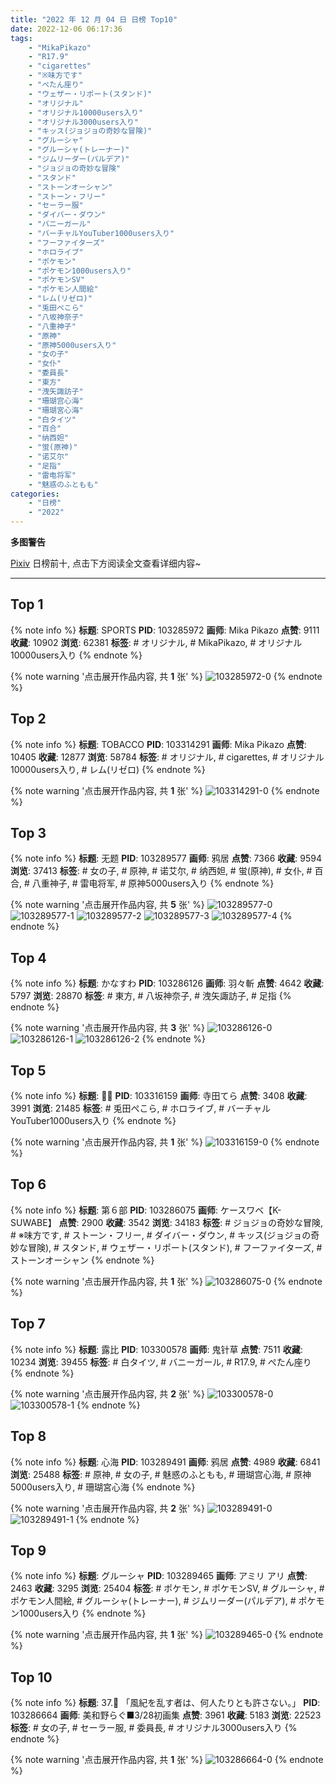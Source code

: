```yaml
---
title: "2022 年 12 月 04 日 日榜 Top10"
date: 2022-12-06 06:17:36
tags:
    - "MikaPikazo"
    - "R17.9"
    - "cigarettes"
    - "※味方です"
    - "ぺたん座り"
    - "ウェザー・リポート(スタンド)"
    - "オリジナル"
    - "オリジナル10000users入り"
    - "オリジナル3000users入り"
    - "キッス(ジョジョの奇妙な冒険)"
    - "グルーシャ"
    - "グルーシャ(トレーナー)"
    - "ジムリーダー(パルデア)"
    - "ジョジョの奇妙な冒険"
    - "スタンド"
    - "ストーンオーシャン"
    - "ストーン・フリー"
    - "セーラー服"
    - "ダイバー・ダウン"
    - "バニーガール"
    - "バーチャルYouTuber1000users入り"
    - "フーファイターズ"
    - "ホロライブ"
    - "ポケモン"
    - "ポケモン1000users入り"
    - "ポケモンSV"
    - "ポケモン人間絵"
    - "レム(リゼロ)"
    - "兎田ぺこら"
    - "八坂神奈子"
    - "八重神子"
    - "原神"
    - "原神5000users入り"
    - "女の子"
    - "女仆"
    - "委員長"
    - "東方"
    - "洩矢諏訪子"
    - "珊瑚宫心海"
    - "珊瑚宮心海"
    - "白タイツ"
    - "百合"
    - "纳西妲"
    - "蛍(原神)"
    - "诺艾尔"
    - "足指"
    - "雷电将军"
    - "魅惑のふともも"
categories:
    - "日榜"
    - "2022"
---
```


<i class="fa fa-triangle-exclamation"></i>**多图警告**<i class="fa fa-triangle-exclamation"></i>

[Pixiv](https://www.pixiv.net/) 日榜前十, 点击下方阅读全文查看详细内容~

<!-- more -->

---

## Top 1

{% note info %}
**标题**: SPORTS
**PID**: 103285972 **画师**: Mika Pikazo
**点赞**: 9111 **收藏**: 10902 **浏览**: 62381
**标签**: # オリジナル, # MikaPikazo, # オリジナル10000users入り
{% endnote %}

{% note warning '点击展开作品内容, 共 **1** 张' %}
![103285972-0](https://i.pixiv.re/img-original/img/2022/12/03/00/00/02/103285972_p0.png)
{% endnote %}

## Top 2

{% note info %}
**标题**: TOBACCO
**PID**: 103314291 **画师**: Mika Pikazo
**点赞**: 10405 **收藏**: 12877 **浏览**: 58784
**标签**: # オリジナル, # cigarettes, # オリジナル10000users入り, # レム(リゼロ)
{% endnote %}

{% note warning '点击展开作品内容, 共 **1** 张' %}
![103314291-0](https://i.pixiv.re/img-original/img/2022/12/04/00/00/03/103314291_p0.png)
{% endnote %}

## Top 3

{% note info %}
**标题**: 无题
**PID**: 103289577 **画师**: 鸦居
**点赞**: 7366 **收藏**: 9594 **浏览**: 37413
**标签**: # 女の子, # 原神, # 诺艾尔, # 纳西妲, # 蛍(原神), # 女仆, # 百合, # 八重神子, # 雷电将军, # 原神5000users入り
{% endnote %}

{% note warning '点击展开作品内容, 共 **5** 张' %}
![103289577-0](https://i.pixiv.re/img-original/img/2022/12/03/02/20/50/103289577_p0.jpg)
![103289577-1](https://i.pixiv.re/img-original/img/2022/12/03/02/20/50/103289577_p1.jpg)
![103289577-2](https://i.pixiv.re/img-original/img/2022/12/03/02/20/50/103289577_p2.jpg)
![103289577-3](https://i.pixiv.re/img-original/img/2022/12/03/02/20/50/103289577_p3.jpg)
![103289577-4](https://i.pixiv.re/img-original/img/2022/12/03/02/20/50/103289577_p4.jpg)
{% endnote %}

## Top 4

{% note info %}
**标题**: かなすわ
**PID**: 103286126 **画师**: 羽々斬
**点赞**: 4642 **收藏**: 5797 **浏览**: 28870
**标签**: # 東方, # 八坂神奈子, # 洩矢諏訪子, # 足指
{% endnote %}

{% note warning '点击展开作品内容, 共 **3** 张' %}
![103286126-0](https://i.pixiv.re/img-original/img/2022/12/03/00/00/19/103286126_p0.png)
![103286126-1](https://i.pixiv.re/img-original/img/2022/12/03/00/00/19/103286126_p1.png)
![103286126-2](https://i.pixiv.re/img-original/img/2022/12/03/00/00/19/103286126_p2.png)
{% endnote %}

## Top 5

{% note info %}
**标题**: 🐇🥕
**PID**: 103316159 **画师**: 寺田てら
**点赞**: 3408 **收藏**: 3991 **浏览**: 21485
**标签**: # 兎田ぺこら, # ホロライブ, # バーチャルYouTuber1000users入り
{% endnote %}

{% note warning '点击展开作品内容, 共 **1** 张' %}
![103316159-0](https://i.pixiv.re/img-original/img/2022/12/04/00/44/23/103316159_p0.jpg)
{% endnote %}

## Top 6

{% note info %}
**标题**: 第６部
**PID**: 103286075 **画师**: ケースワベ【K-SUWABE】
**点赞**: 2900 **收藏**: 3542 **浏览**: 34183
**标签**: # ジョジョの奇妙な冒険, # ※味方です, # ストーン・フリー, # ダイバー・ダウン, # キッス(ジョジョの奇妙な冒険), # スタンド, # ウェザー・リポート(スタンド), # フーファイターズ, # ストーンオーシャン
{% endnote %}

{% note warning '点击展开作品内容, 共 **1** 张' %}
![103286075-0](https://i.pixiv.re/img-original/img/2022/12/03/00/00/13/103286075_p0.jpg)
{% endnote %}

## Top 7

{% note info %}
**标题**: 露比
**PID**: 103300578 **画师**: 鬼针草
**点赞**: 7511 **收藏**: 10234 **浏览**: 39455
**标签**: # 白タイツ, # バニーガール, # R17.9, # ぺたん座り
{% endnote %}

{% note warning '点击展开作品内容, 共 **2** 张' %}
![103300578-0](https://i.pixiv.re/img-original/img/2022/12/03/15/56/23/103300578_p0.jpg)
![103300578-1](https://i.pixiv.re/img-original/img/2022/12/03/15/56/23/103300578_p1.jpg)
{% endnote %}

## Top 8

{% note info %}
**标题**: 心海
**PID**: 103289491 **画师**: 鸦居
**点赞**: 4989 **收藏**: 6841 **浏览**: 25488
**标签**: # 原神, # 女の子, # 魅惑のふともも, # 珊瑚宫心海, # 原神5000users入り, # 珊瑚宮心海
{% endnote %}

{% note warning '点击展开作品内容, 共 **2** 张' %}
![103289491-0](https://i.pixiv.re/img-original/img/2022/12/03/02/15/16/103289491_p0.jpg)
![103289491-1](https://i.pixiv.re/img-original/img/2022/12/03/02/15/16/103289491_p1.jpg)
{% endnote %}

## Top 9

{% note info %}
**标题**: グルーシャ
**PID**: 103289465 **画师**: アミリ アリ
**点赞**: 2463 **收藏**: 3295 **浏览**: 25404
**标签**: # ポケモン, # ポケモンSV, # グルーシャ, # ポケモン人間絵, # グルーシャ(トレーナー), # ジムリーダー(パルデア), # ポケモン1000users入り
{% endnote %}

{% note warning '点击展开作品内容, 共 **1** 张' %}
![103289465-0](https://i.pixiv.re/img-original/img/2022/12/03/02/14/04/103289465_p0.png)
{% endnote %}

## Top 10

{% note info %}
**标题**: 37.👿 「風紀を乱す者は、何人たりとも許さない。」
**PID**: 103286664 **画师**: 美和野らぐ■3/28初画集
**点赞**: 3961 **收藏**: 5183 **浏览**: 22523
**标签**: # 女の子, # セーラー服, # 委員長, # オリジナル3000users入り
{% endnote %}

{% note warning '点击展开作品内容, 共 **1** 张' %}
![103286664-0](https://i.pixiv.re/img-original/img/2022/12/03/00/15/22/103286664_p0.png)
{% endnote %}
